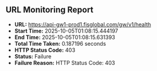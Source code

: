 ## URL Monitoring Report

- **URL:** https://api-gw1-prod1.fisglobal.com/gw/v1/health
- **Start Time:** 2025-10-05T01:08:15.444197
- **End Time:** 2025-10-05T01:08:15.631393
- **Total Time Taken:** 0.187196 seconds
- **HTTP Status Code:** 403
- **Status:** Failure
- **Failure Reason:** HTTP Status Code: 403

